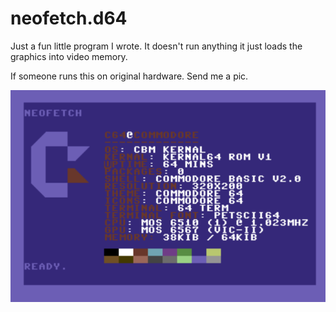 # neofetch.d64
Just a fun little program I wrote. It doesn't run anything it just loads the graphics into video memory. 

If someone runs this on original hardware. Send me a pic. 

![](scr.png)
